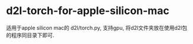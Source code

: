 # d2l-torch-for-apple-silicon-mac

适用于apple silicon mac的 d2l/torch.py, 支持gpu, 将d2l文件夹放在使用d2l包的程序同目录下即可.
